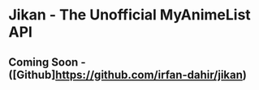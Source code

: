 # Jikan - The Unofficial MyAnimeList API
## Coming Soon - ([Github]https://github.com/irfan-dahir/jikan)

